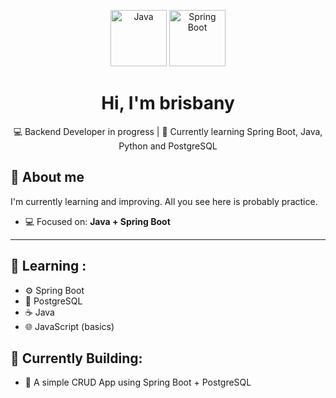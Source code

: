 <p align="center">
  <img src="https://cdn.jsdelivr.net/gh/devicons/devicon/icons/java/java-original.svg" alt="Java" width="90" />
  <img src="https://cdn.jsdelivr.net/gh/devicons/devicon/icons/spring/spring-original.svg" alt="Spring Boot" width="90" />

</p>

<h1 align="center"> Hi, I'm brisbany </h1>
<p align="center"> 💻 Backend Developer in progress | 🌱 Currently learning Spring Boot, Java, Python and PostgreSQL  
  </p>
  
  ## 👀 About me
  I'm currently learning and improving. All you see here is probably practice.

  - 💻 Focused on: **Java + Spring Boot**

---
 ## 🧠 Learning :
  - ⚙️ Spring Boot
  - 🐘 PostgreSQL
  - ☕ Java
  - 🌐 JavaScript (basics)

## :bow: Currently Building:
  - 🧩 A simple CRUD App using Spring Boot + PostgreSQL


